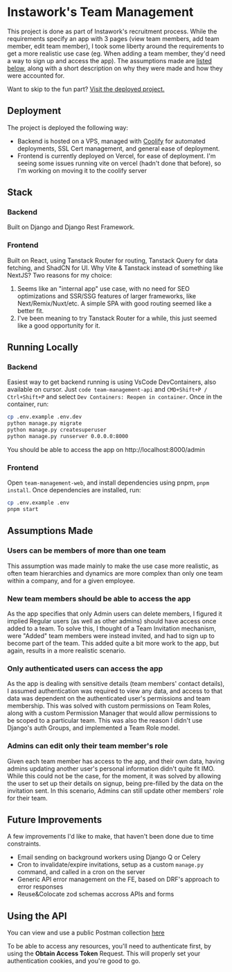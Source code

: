 # Instawork's Team Management
This project is done as part of Instawork's recruitment process. While the requirements specify an app with 3 pages (view team members, add team member, edit team member), I took some liberty around the requirements to get a more realistic use case (eg. When adding a team member, they'd need a way to sign up and access the app). The assumptions made are [listed below](#assumptions-made), along with a short description on why they were made and how they were accounted for.

Want to skip to the fun part? [Visit the deployed project.](https://instawork.laing.mx)

## Deployment
The project is deployed the following way:
- Backend is hosted on a VPS, managed with [Coolify](https://coolify.io) for automated deployments, SSL Cert management, and general ease of deployment.
- Frontend is currently deployed on Vercel, for ease of deployment. I'm seeing some issues running vite on vercel (hadn't done that before), so I'm working on moving it to the coolify server

## Stack

### Backend
Built on Django and Django Rest Framework.

### Frontend
Built on React, using Tanstack Router for routing, Tanstack Query for data fetching, and ShadCN for UI. Why Vite & Tanstack instead of something like NextJS? Two reasons for my choice:
1. Seems like an "internal app" use case, with no need for SEO optimizations and SSR/SSG features of larger frameworks, like Next/Remix/Nuxt/etc. A simple SPA with good routing seemed like a better fit.
1. I've been meaning to try Tanstack Router for a while, this just seemed like a good opportunity for it.

## Running Locally
### Backend
Easiest way to get backend running is using VsCode DevContainers, also available on cursor. Just `code team-management-api` and `CMD+Shift+P / Ctrl+Shift+P` and select `Dev Containers: Reopen in container`.
Once in the container, run:
```bash
cp .env.example .env.dev
python manage.py migrate
python manage.py createsuperuser
python manage.py runserver 0.0.0.0:8000
```
You should be able to access the app on http://localhost:8000/admin
### Frontend
Open `team-management-web`, and install dependencies using pnpm, `pnpm install`.
Once dependencies are installed, run:
```bash
cp .env.example .env
pnpm start
```

## Assumptions Made
### Users can be members of more than one team
This assumption was made mainly to make the use case more realistic, as often team hierarchies and dynamics are more complex than only one team within a company, and for a given employee.

### New team members should be able to access the app
As the app specifies that only Admin users can delete members, I figured it implied Regular users (as well as other admins) should have access once added to a team. To solve this, I thought of a Team Invitation mechanism, were "Added" team members were instead invited, and had to sign up to become part of the team. This added quite a bit more work to the app, but again, results in a more realistic scenario.

### Only authenticated users can access the app
As the app is dealing with sensitive details (team members' contact details), I assumed authentication was required to view any data, and access to that data was dependent on the authenticated user's permissions and team membership. This was solved with custom permissions on Team Roles, along with a custom Permission Manager that would allow permissions to be scoped to a particular team. This was also the reason I didn't use Django's auth Groups, and implemented a Team Role model.

### Admins can edit only their team member's role
Given each team member has access to the app, and their own data, having admins updating another user's personal information didn't quite fit IMO. While this could not be the case, for the moment, it was solved by allowing the user to set up their details on signup, being pre-filled by the data on the invitation sent. In this scenario, Admins can still update other members' role for their team.

## Future Improvements
A few improvements I'd like to make, that haven't been done due to time constraints.

- Email sending on background workers using Django Q or Celery
- Cron to invalidate/expire invitations, setup as a custom `manage.py` command, and called in a cron on the server
- Generic API error management on the FE, based on DRF's approach to error responses
- Reuse&Colocate zod schemas accross APIs and forms

## Using the API
You can view and use a public Postman collection [here](https://www.postman.com/kossina/instawork-team-management/collection/zfwe2l9/team-management)

To be able to access any resources, you'll need to authenticate first, by using the **Obtain Access Token** Request. This will properly set your authentication cookies, and you're good to go.

